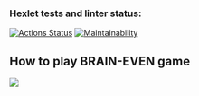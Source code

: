 ### Hexlet tests and linter status:
[![Actions Status](https://github.com/Anton-Sekachev/frontend-project-44/workflows/hexlet-check/badge.svg)](https://github.com/Anton-Sekachev/frontend-project-44/actions)
[![Maintainability](https://api.codeclimate.com/v1/badges/0b51ba71de1b4b4d7418/maintainability)](https://codeclimate.com/github/Anton-Sekachev/frontend-project-44/maintainability)

## How to play BRAIN-EVEN game

<a href="https://asciinema.org/a/YQAtIrigynT3LvEmpAFIGxPUt" target="_blank"><img src="https://asciinema.org/a/YQAtIrigynT3LvEmpAFIGxPUt.svg"/></a>